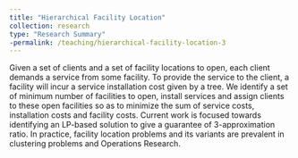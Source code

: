 ```yaml
---
title: "Hierarchical Facility Location"
collection: research
type: "Research Summary"
-permalink: /teaching/hierarchical-facility-location-3
---
```


Given a set of clients and a set of facility locations to open, each client demands a service from some facility. To provide the service to the client, a facility will incur a service installation cost given by a tree. We identify a set of minimum number of facilities to open, install services and assign clients to these open facilities so as to minimize the sum of service costs, installation costs and facility costs.
Current work is focused towards identifying an LP-based solution to give a guarantee of 3-approximation ratio.
In practice, facility location problems and its variants are prevalent in clustering problems and Operations Research.

